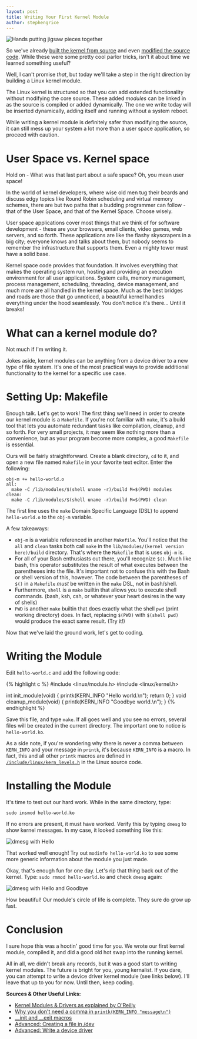 ```yaml
---
layout: post
title: Writing Your First Kernel Module
author: stephengrice
---
```


![Hands putting jigsaw pieces together](/blog/assets/img/articles/kernel-module/hands-jigsaw.jpg)

So we've already [built the kernel from source](/blog/2018/03/03/compile-the-linux-kernel-from-source.html) and even [modified the source code](/blog/2018/03/23/simple-linux-kernel-source-modifications.html). While these were some pretty cool parlor tricks, isn't it about time we learned something useful?

Well, I can't promise *that*, but today we'll take a step in the right direction by building a Linux kernel module.

The Linux kernel is structured so that you can add extended functionality without modifying the core source. These added *modules* can be linked in as the source is compiled or added dynamically. The one we write today will be inserted dynamically, adding itself and running without a system reboot.

While writing a kernel module is definitely safer than modifying the source, it can still mess up your system a lot more than a user space application, so proceed with caution.

# User Space vs. Kernel space

Hold on - What was that last part about a safe space? Oh, you mean user space!

In the world of kernel developers, where wise old men tug their beards and discuss edgy topics like Round Robin scheduling and virtual memory schemes, there are but two paths that a budding programmer can follow - that of the User Space, and that of the Kernel Space. Choose wisely.

User space applications cover most things that we think of for software development - these are your browsers, email clients, video games, web servers, and so forth. These applications are like the flashy skyscrapers in a big city; everyone knows and talks about them, but nobody seems to remember the infrastructure that supports them. Even a mighty tower must have a solid base.

Kernel space code provides that foundation. It involves everything that makes the operating system run, hosting and providing an execution environment for all user applications. System calls, memory management, process management, scheduling, threading, device management, and much more are all handled in the kernel space. Much as the best bridges and roads are those that go unnoticed, a beautiful kernel handles everything under the hood seamlessly. You don't notice it's there... Until it breaks!

# What can a kernel module do?

Not much if I'm writing it.

Jokes aside, kernel modules can be anything from a device driver to a new type of file system. It's one of the most practical ways to provide additional functionality to the kernel for a specific use case.

# Setting Up: Makefile

Enough talk. Let's get to work! The first thing we'll need in order to create our kernel module is a `Makefile`. If you're not familiar with `make`, it's a build tool that lets you automate redundant tasks like compilation, cleanup, and so forth. For very small projects, it may seem like nothing more than a convenience, but as your program become more complex, a good `Makefile` is essential.

Ours will be fairly straightforward. Create a blank directory, `cd` to it, and open a new file named `Makefile` in your favorite text editor. Enter the following:

```
obj-m += hello-world.o
all:
  make -C /lib/modules/$(shell uname -r)/build M=$(PWD) modules
clean:
  make -C /lib/modules/$(shell uname -r)/build M=$(PWD) clean
```

The first line uses the `make` Domain Specific Language (DSL) to append `hello-world.o` to the `obj-m` variable.

A few takeaways:
* `obj-m` is a variable referenced in another `Makefile`. You'll notice that the `all` and `clean` tasks both call `make` in the `lib/modules/(kernel version here)/build` directory. That's where the `Makefile` that is uses `obj-m` is.
* For all of your Bash enthusiasts out there, you'll recognize `$()`. Much like bash, this operator substitutes  the result of what executes between the parentheses into the file. It's important not to confuse this with the Bash or shell version of this, however. The code between the parentheses of `$()` in a `Makefile` *must* be written in the `make` DSL, not in bash/shell.
* Furthermore, `shell` is a `make` builtin that allows you to execute shell commands. (bash, ksh, csh, or whatever your heart desires in the way of shells)
* `PWD` is another `make` builtin that does exactly what the shell `pwd` (print working directory) does. In fact, replacing `$(PWD)` with `$(shell pwd)` would produce the exact same result. (Try it!)

Now that we've laid the ground work, let's get to coding.

# Writing the Module

Edit `hello-world.c` and add the following code:

{% highlight c %}
#include <linux/module.h>
#include <linux/kernel.h>

int init_module(void)
{
  printk(KERN_INFO "Hello world.\n");
  return 0;
}
void cleanup_module(void)
{
  printk(KERN_INFO "Goodbye world.\n");
}
{% endhighlight %}

Save this file, and type `make`. If all goes well and you see no errors, several files will be created in the current directory. The important one to notice is `hello-world.ko`.

As a side note, if you're wondering why there is never a comma between `KERN_INFO` and your message in `printk`, it's because `KERN_INFO` is a macro. In fact, this and all other `printk` macros are defined in [`/include/linux/kern_levels.h`](https://github.com/torvalds/linux/blob/master/include/linux/kern_levels.h) in the Linux source code.

# Installing the Module

It's time to test out our hard work. While in the same directory, type:

```
sudo insmod hello-world.ko
```

If no errors are present, it must have worked. Verify this by typing `dmesg` to show kernel messages. In my case, it looked something like this:

![dmesg with Hello](/blog/assets/img/articles/kernel-module/dmesg1.png)
<!-- *Who said that?* -->

That worked well enough! Try out `modinfo hello-world.ko` to see some more generic information about the module you just made.

Okay, that's enough fun for one day. Let's rip that thing back out of the kernel. Type: `sudo rmmod hello-world.ko` and check `dmesg` again:

![dmesg with Hello and Goodbye](/blog/assets/img/articles/kernel-module/dmesg2.png)
<!-- *You say goodbye... And I say hello.* -->

How beautiful! Our module's circle of life is complete. They sure do grow up fast.

# Conclusion

I sure hope this was a hootin' good time for you. We wrote our first kernel module, compiled it, and did a good old hot swap into the running kernel.

All in all, we didn't break any records, but it was a good start to writing kernel modules. The future is bright for you, young kernalist. If you dare, you can attempt to write a device driver kernel module (see links below). I'll leave that up to you for now. Until then, keep coding.


**Sources & Other Useful Links:**

* [Kernel Modules & Drivers as explained by O'Reilly](https://www.safaribooksonline.com/library/view/linux-device-drivers/0596005903/ch02.html)
* [Why you don't need a comma in `printk(KERN_INFO "message\n")`](https://stackoverflow.com/questions/38492059/why-doesnt-the-function-printk-use-a-comma-to-separate-parameters)
* [__init and __exit macros](https://www.tldp.org/LDP/lkmpg/2.6/html/x245.html)
* [Advanced: Creating a file in /dev](https://blog.sourcerer.io/writing-a-simple-linux-kernel-module-d9dc3762c234)
* [Advanced: Write a device driver](https://www.apriorit.com/dev-blog/195-simple-driver-for-linux-os)
